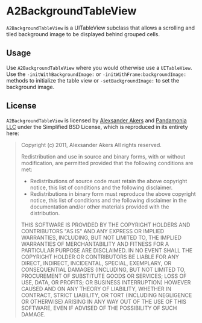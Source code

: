 # A2BackgroundTableView

`A2BackgroundTableView` is a UITableView subclass that allows a scrolling and tiled background image to be displayed behind grouped cells.

## Usage

Use `A2BackgroundTableView` where you would otherwise use a `UITableView`. Use the `-initWithBackgroundImage:` or `-initWithFrame:backgroundImage:` methods to initialize the table view or `-setBackgroundImage:` to set the background image.

## License

`A2BackgroundTableView` is licensed by [Alexsander Akers](http://alexsander.ca) and [Pandamonia LLC](http://pandamonia.us) under the Simplified BSD License, which is reproduced in its entirety here:

> Copyright (c) 2011, Alexsander Akers
> All rights reserved.
> 
> Redistribution and use in source and binary forms, with or without modification, are permitted provided that the following conditions are met:
> 
> - Redistributions of source code must retain the above copyright notice, this list of conditions and the following disclaimer.
> - Redistributions in binary form must reproduce the above copyright notice, this list of conditions and the following disclaimer in the documentation and/or other materials provided with the distribution.
> 
> THIS SOFTWARE IS PROVIDED BY THE COPYRIGHT HOLDERS AND CONTRIBUTORS "AS IS" AND ANY EXPRESS OR IMPLIED WARRANTIES, INCLUDING, BUT NOT LIMITED TO, THE IMPLIED WARRANTIES OF MERCHANTABILITY AND FITNESS FOR A PARTICULAR PURPOSE ARE DISCLAIMED. IN NO EVENT SHALL THE COPYRIGHT HOLDER OR CONTRIBUTORS BE LIABLE FOR ANY DIRECT, INDIRECT, INCIDENTAL, SPECIAL, EXEMPLARY, OR CONSEQUENTIAL DAMAGES (INCLUDING, BUT NOT LIMITED TO, PROCUREMENT OF SUBSTITUTE GOODS OR SERVICES; LOSS OF USE, DATA, OR PROFITS; OR BUSINESS INTERRUPTION) HOWEVER CAUSED AND ON ANY THEORY OF LIABILITY, WHETHER IN CONTRACT, STRICT LIABILITY, OR TORT (INCLUDING NEGLIGENCE OR OTHERWISE) ARISING IN ANY WAY OUT OF THE USE OF THIS SOFTWARE, EVEN IF ADVISED OF THE POSSIBILITY OF SUCH DAMAGE.
